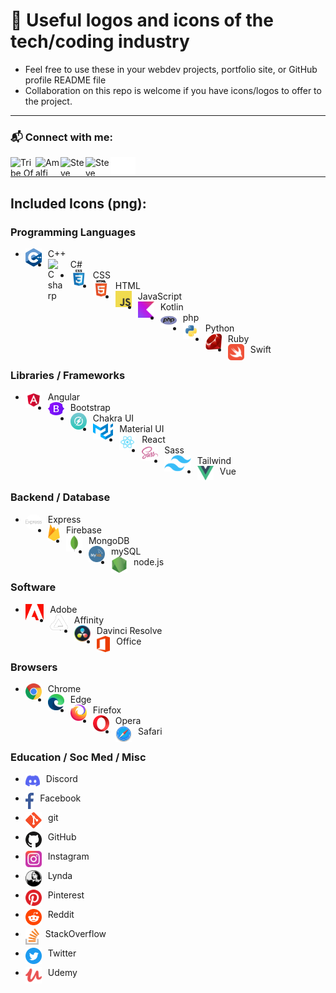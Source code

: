 # 🎁 **Useful logos and icons of the tech/coding industry** <a name="TOP"></a>

- Feel free to use these in your webdev projects, portfolio site, or GitHub profile README file
- Collaboration on this repo is welcome if you have icons/logos to offer to the project.

---

### 📬 Connect with me:

[<img align="left" src="https://raw.githubusercontent.com/rahuldkjain/github-profile-readme-generator/master/src/images/icons/Social/youtube.svg" alt="Tribe Of One | Youtube" height="30" width="40" />][youtube]

[<img align="left" src="https://raw.githubusercontent.com/rahuldkjain/github-profile-readme-generator/master/src/images/icons/Social/facebook.svg" alt="Amalfi Makes It | Facebook" height="30" width="40" />][facebook]

[<img align="left" src="https://raw.githubusercontent.com/rahuldkjain/github-profile-readme-generator/master/src/images/icons/Social/twitter.svg" alt="Steve Amalfitano | Twitter" height="30" width="40" />][twitter]

[<img align="left" src="https://raw.githubusercontent.com/rahuldkjain/github-profile-readme-generator/master/src/images/icons/Social/linked-in-alt.svg" alt="Steve Amalfitano | LinkedIn" height="30" width="40" />][linkedin]

[<img align="left" src="https://github.com/PrinceCorwin/Amalfitano-portfolio/blob/main/images/ami-icon.png?raw=true" alt="Amalfi Makes It website" height="30" width="40" />][ami]
<br />

[twitter]: https://twitter.com/stevecorwin9
[linkedin]: https://www.linkedin.com/company/amalfi-makes-it/
[youtube]: https://www.youtube.com/c/TribeOfOne
[facebook]: https://www.facebook.com/AmalfiMakesIt/
[ami]: https://www.amalfimakesit.com/

---

## Included Icons (png):

### Programming Languages

- [<img align="left" style="margin-right:10px" target="_blank" alt="C plus plus" width="26px" src="https://github.com/PrinceCorwin/Useful-tech-icons/blob/main/images/Cplusplus.png?raw=true" />](https://github.com/PrinceCorwin/Useful-tech-icons/blob/main/images/Cplusplus.png 'CSS')C++
- [<img align="left" style="margin-right:10px" target="_blank" alt="C sharp" width="26px" src="https://github.com/PrinceCorwin/Useful-tech-icons/blob/main/images/Csparp.png?raw=true" />](https://github.com/PrinceCorwin/Useful-tech-icons/blob/main/images/Csharp.png 'CSS')C#
- [<img align="left" style="margin-right:10px" target="_blank" alt="CSS" width="26px" src="https://github.com/PrinceCorwin/Useful-tech-icons/blob/main/images/css.png?raw=true" />](https://github.com/PrinceCorwin/Useful-tech-icons/blob/main/images/css.png 'CSS')CSS
- [<img align="left" style="margin-right:10px" target="_blank" alt="HTML" width="26px" src="https://github.com/PrinceCorwin/Useful-tech-icons/blob/main/images/HTML.png?raw=true" />](https://github.com/PrinceCorwin/Useful-tech-icons/blob/main/images/HTML.png 'HTML') HTML
- [<img align="left" style="margin-right:10px" target="_blank" alt="JavaScript" width="26px" src="https://github.com/PrinceCorwin/Useful-tech-icons/blob/main/images/javascript.png?raw=true" />](https://github.com/PrinceCorwin/Useful-tech-icons/blob/main/images/javascript.png 'Javascript')JavaScript
- [<img align="left" style="margin-right:10px" target="_blank" alt="Kotlin" width="26px" src="https://github.com/PrinceCorwin/Useful-tech-icons/blob/main/images/kotlin.png?raw=true" />](https://github.com/PrinceCorwin/Useful-tech-icons/blob/main/images/kotlin.png 'python')Kotlin
- [<img align="left" style="margin-right:10px" target="_blank" alt="PHP" width="26px" src="https://github.com/PrinceCorwin/Useful-tech-icons/blob/main/images/php.png?raw=true" />](https://github.com/PrinceCorwin/Useful-tech-icons/blob/main/images/php.png 'php')php
- [<img align="left" style="margin-right:10px" target="_blank" alt="Python" width="26px" src="https://github.com/PrinceCorwin/Useful-tech-icons/blob/main/images/python.png?raw=true" />](https://github.com/PrinceCorwin/Useful-tech-icons/blob/main/images/python.png 'python')Python
- [<img align="left" style="margin-right:10px" target="_blank" alt="Ruby" width="26px" src="https://github.com/PrinceCorwin/Useful-tech-icons/blob/main/images/ruby.png?raw=true" />](https://github.com/PrinceCorwin/Useful-tech-icons/blob/main/images/ruby.png 'python')Ruby
- [<img align="left" style="margin-right:10px" target="_blank" alt="Swift" width="26px" src="https://github.com/PrinceCorwin/Useful-tech-icons/blob/main/images/swift.png?raw=true" />](https://github.com/PrinceCorwin/Useful-tech-icons/blob/main/images/swift.png 'python')Swift

### Libraries / Frameworks

- [<img align="left" style="margin-right:10px" target="_blank" alt="Angular" width="26px" src="https://github.com/PrinceCorwin/Useful-tech-icons/blob/main/images/angular.png?raw=true"/>](https://github.com/PrinceCorwin/Useful-tech-icons/blob/main/images/angular.png 'Angular')Angular
- [<img align="left" style="border-radius:50%; margin-right:10px" target="_blank" alt="Bootstrap" width="26px" src="https://github.com/PrinceCorwin/Useful-tech-icons/blob/main/images/bootstrap-logo.png?raw=true" />](https://github.com/PrinceCorwin/Useful-tech-icons/blob/main/images/bootstrap-logo.png 'Bootstrap')Bootstrap
- [<img align="left" style="margin-right:10px; border-radius:50%" target="_blank" alt="Chakra UI" width="26px" src="https://github.com/PrinceCorwin/Useful-tech-icons/blob/main/images/Chakra.png?raw=true" />](https://github.com/PrinceCorwin/Useful-tech-icons/blob/main/images/Chakra.png 'Chakra UI')Chakra UI
- [<img align="left" style="margin-right:10px" target="_blank" alt="Material UI" height="26px" src="https://github.com/PrinceCorwin/Useful-tech-icons/blob/main/images/material.png?raw=true" />](https://github.com/PrinceCorwin/Useful-tech-icons/blob/main/images/material.png 'StackOverflow')Material UI
- [<img align="left" style="margin-right:10px" target="_blank" alt="React" width="26px" src="https://github.com/PrinceCorwin/Useful-tech-icons/blob/main/images/react.png?raw=true"/>](https://github.com/PrinceCorwin/Useful-tech-icons/blob/main/images/react.png 'React')React
- [<img align="left" style="margin-right:10px" target="_blank" alt="Sass" width="26px" src="https://github.com/PrinceCorwin/Useful-tech-icons/blob/main/images/sass.png?raw=true" />](https://github.com/PrinceCorwin/Useful-tech-icons/blob/main/images/sass.png 'Sass')Sass
- [<img align="left" style="margin-right:10px" target="_blank" alt="Tailwind" height="26px" src="https://github.com/PrinceCorwin/Useful-tech-icons/blob/main/images/tailwind.png?raw=true" />](https://github.com/PrinceCorwin/Useful-tech-icons/blob/main/images/tailwind.png 'StackOverflow')Tailwind
- [<img align="left" style="margin-right:10px" target="_blank" alt="Vue" width="26px" src="https://github.com/PrinceCorwin/Useful-tech-icons/blob/main/images/Vue.png?raw=true"/>](https://github.com/PrinceCorwin/Useful-tech-icons/blob/main/images/Vue.png 'Vue')Vue

### Backend / Database

- [<img align="left" style="margin-right:10px; border-radius: 50%"  target="_blank" alt="Express" width="26px" src="https://github.com/PrinceCorwin/Useful-tech-icons/blob/main/images/express.png?raw=true" />](https://github.com/PrinceCorwin/Useful-tech-icons/blob/main/images/express.png 'Express')Express
- [<img align="left" style="margin-right:10px" target="_blank" alt="Firebase" height="26px" src="https://github.com/PrinceCorwin/Useful-tech-icons/blob/main/images/firebase-logo.png?raw=true" />](https://github.com/PrinceCorwin/Useful-tech-icons/blob/main/images/firebase-logo.png 'Firebase')Firebase
- [<img align="left" style="margin-right:10px" target="_blank" alt="MongoDB" width="26px" src="https://github.com/PrinceCorwin/Useful-tech-icons/blob/main/images/mongodb-leaf.png?raw=true" />](https://github.com/PrinceCorwin/Useful-tech-icons/blob/main/images/mongodb-leaf.png 'MongoDB')MongoDB
- [<img align="left" style="margin-right:10px" target="_blank" alt="mySQL" width="26px" src="https://github.com/PrinceCorwin/Useful-tech-icons/blob/main/images/mysql-logo.png?raw=true" />](https://github.com/PrinceCorwin/Useful-tech-icons/blob/main/images/mysql-logo.png 'mySQL')mySQL
- [<img align="left" style="margin-right:10px" target="_blank" alt="NodeJS" width="26px" src="https://github.com/PrinceCorwin/Useful-tech-icons/blob/main/images/nodejs.png?raw=true" />](https://github.com/PrinceCorwin/Useful-tech-icons/blob/main/images/nodejs.png 'node.js')node.js

### Software

- [<img align="left" style="margin-right:10px" target="_blank" alt="Adobe" height="26px" src="https://github.com/PrinceCorwin/Useful-tech-icons/blob/main/images/adobe.png?raw=true" />](https://github.com/PrinceCorwin/Useful-tech-icons/blob/main/images/adobe.png 'Discord')Adobe
- [<img align="left" style="margin-right:10px" target="_blank" alt="Affinity" height="26px" src="https://github.com/PrinceCorwin/Useful-tech-icons/blob/main/images/affinity.png?raw=true" />](https://github.com/PrinceCorwin/Useful-tech-icons/blob/main/images/affinity.png 'Discord')Affinity
- [<img align="left" style="margin-right:10px" target="_blank" alt="Davinci Resolve" height="26px" src="https://github.com/PrinceCorwin/Useful-tech-icons/blob/main/images/davinci.png?raw=true" />](https://github.com/PrinceCorwin/Useful-tech-icons/blob/main/images/davinci.png 'Discord')Davinci Resolve
- [<img align="left" style="margin-right:10px" target="_blank" alt="Microsoft Office" height="26px" src="https://github.com/PrinceCorwin/Useful-tech-icons/blob/main/images/office.png?raw=true" />](https://github.com/PrinceCorwin/Useful-tech-icons/blob/main/images/office.png 'Discord')Office

### Browsers

- [<img align="left" style="margin-right:10px" target="_blank" alt="Chrome" height="26px" src="https://github.com/PrinceCorwin/Useful-tech-icons/blob/main/images/chrome.png?raw=true" />](https://github.com/PrinceCorwin/Useful-tech-icons/blob/main/images/chrome.png 'Discord')Chrome
- [<img align="left" style="margin-right:10px" target="_blank" alt="Edge" height="26px" src="https://github.com/PrinceCorwin/Useful-tech-icons/blob/main/images/edge.png?raw=true" />](https://github.com/PrinceCorwin/Useful-tech-icons/blob/main/images/edge.png 'Discord')Edge
- [<img align="left" style="margin-right:10px" target="_blank" alt="Firefox" height="26px" src="https://github.com/PrinceCorwin/Useful-tech-icons/blob/main/images/firefox.png?raw=true" />](https://github.com/PrinceCorwin/Useful-tech-icons/blob/main/images/firefox.png 'Discord')Firefox
- [<img align="left" style="margin-right:10px" target="_blank" alt="Opera" height="26px" src="https://github.com/PrinceCorwin/Useful-tech-icons/blob/main/images/opera.png?raw=true" />](https://github.com/PrinceCorwin/Useful-tech-icons/blob/main/images/opera.png 'Discord')Opera
- [<img align="left" style="margin-right:10px" target="_blank" alt="Safari" height="26px" src="https://github.com/PrinceCorwin/Useful-tech-icons/blob/main/images/safari.png?raw=true" />](https://github.com/PrinceCorwin/Useful-tech-icons/blob/main/images/safari.png 'Discord')Safari

### Education / Soc Med / Misc

- [<img align="left" style="margin-right:10px" target="_blank" alt="Discord" height="26px" src="https://github.com/PrinceCorwin/Useful-tech-icons/blob/main/images/Discord.png?raw=true" />](https://github.com/PrinceCorwin/Useful-tech-icons/blob/main/images/Discord.png 'Discord')Discord
- [<img align="left" style="margin-right:10px" target="_blank" alt="Facebook" height="26px" src="https://github.com/PrinceCorwin/Useful-tech-icons/blob/main/images/facebook.png?raw=true" />](https://github.com/PrinceCorwin/Useful-tech-icons/blob/main/images/facebook.png 'Discord')Facebook
- [<img align="left" style="margin-right:10px" target="_blank" alt="git" height="26px" src="https://github.com/PrinceCorwin/Useful-tech-icons/blob/main/images/git-logo-minimal.png?raw=true" />](https://github.com/PrinceCorwin/Useful-tech-icons/blob/main/images/git-logo-minimal.png 'git')git
- [<img align="left" style="margin-right:10px" target="_blank" alt="git" height="26px" src="https://github.com/PrinceCorwin/Useful-tech-icons/blob/main/images/GitHub.png?raw=true" />](https://github.com/PrinceCorwin/Useful-tech-icons/blob/main/images/GitHub.png 'GitHub')GitHub
- [<img align="left" style="margin-right:10px" target="_blank" alt="Instagram" height="26px" src="https://github.com/PrinceCorwin/Useful-tech-icons/blob/main/images/instagram.png?raw=true" />](https://github.com/PrinceCorwin/Useful-tech-icons/blob/main/images/instagram.png 'StackOverflow')Instagram
- [<img align="left" style="margin-right:10px" target="_blank" alt="Lynda" height="26px" src="https://github.com/PrinceCorwin/Useful-tech-icons/blob/main/images/lynda.png?raw=true" />](https://github.com/PrinceCorwin/Useful-tech-icons/blob/main/images/lynda.png 'StackOverflow')Lynda
- [<img align="left" style="margin-right:10px" target="_blank" alt="Pinterest" height="26px" src="https://github.com/PrinceCorwin/Useful-tech-icons/blob/main/images/pinterest.png?raw=true" />](https://github.com/PrinceCorwin/Useful-tech-icons/blob/main/images/pinterest.png 'StackOverflow')Pinterest
- [<img align="left" style="margin-right:10px" target="_blank" alt="Reddit" height="26px" src="https://github.com/PrinceCorwin/Useful-tech-icons/blob/main/images/reddit.png?raw=true" />](https://github.com/PrinceCorwin/Useful-tech-icons/blob/main/images/reddit.png 'StackOverflow')Reddit
- [<img align="left" style="margin-right:10px" target="_blank" alt="git" height="26px" src="https://github.com/PrinceCorwin/Useful-tech-icons/blob/main/images/Stack_Overflow_logo.png?raw=true" />](https://github.com/PrinceCorwin/Useful-tech-icons/blob/main/images/Stack_Overflow_logo.png 'StackOverflow')StackOverflow
- [<img align="left" style="margin-right:10px" target="_blank" alt="Twitter" height="26px" src="https://github.com/PrinceCorwin/Useful-tech-icons/blob/main/images/twitter.png?raw=true" />](https://github.com/PrinceCorwin/Useful-tech-icons/blob/main/images/twitter.png 'StackOverflow')Twitter
- [<img align="left" style="margin-right:10px" target="_blank" alt="Udemy" height="26px" src="https://github.com/PrinceCorwin/Useful-tech-icons/blob/main/images/udemy.png?raw=true" />](https://github.com/PrinceCorwin/Useful-tech-icons/blob/main/images/udemy.png 'StackOverflow')Udemy

  <br />
  <br />
